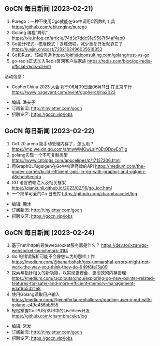 ## GoCN 每日新闻 (2023-02-21)
1. Purego：一种不使用Cgo就能在Go中调用C函数的工具 https://github.com/ebitengine/purego
2. Golang 编程“珠玑” https://xie.infoq.cn/article/74d3c7ddc91e9587f54af4ab0
3. Go设计模式--模版模式｜提炼流程，减少重复开发就靠它了 https://juejin.cn/post/7202162496035618853
4. Go和Rust，该如何选 https://bitfieldconsulting.com/golang/rust-vs-go
5. go-redis正式加入Redis官网客户端家族 https://redis.com/blog/go-redis-official-redis-client/

活动信息：
* GopherChina 2023 大会 将于06月09日至06月11日 在北京举行 https://www.bagevent.com/event/gopherchina2023

- 编辑: 渔夫子
- 订阅新闻: http://tinyletter.com/gocn
- 招聘专区: https://gocn.vip/jobs

## GoCN 每日新闻 (2023-02-22)

1. Go1.20 arena 能手动管理内存了，怎么用？ https://mp.weixin.qq.com/s/mwWMOwLsiY8EtODpyEoTIg
2. golang实现一个不可复制类型 https://www.cnblogs.com/apocelipes/p/17137206.html
3. 用GraphQL和gqlgen在Go中构建高效的API https://medium.com/the-godev-corner/build-efficient-apis-in-go-with-graphql-and-gqlgen-d8cbcb5edcfa
4. GO 语言依赖注入及相关框架 https://qiankunli.github.io/2023/02/16/go_ioc.html
5. 一个简单可爱的Go 日志库 https://github.com/charmbracelet/log

- 编辑: 鹿沐
- 订阅新闻: http://tinyletter.com/gocn
- 招聘专区: https://gocn.vip/jobs







## GoCN 每日新闻 (2023-02-24)

1. 基于net/http的最快websocket服务器是什么？ https://dev.to/lxzan/go-websocket-benchmark-31f4
2. Go 的错误解析可能不会像您认为的那样工作 https://medium.com/@baharbshah/gos-unmarshal-errors-might-not-work-the-way-you-think-they-do-949f8fe15a09
3. 探索与指针相关的新功能，以实现更安全、更高效的内存管理 https://medium.com/@cploutarchou/exploring-go-new-pointer-related-features-for-safer-and-more-efficient-memory-management-edaf9b5421e8
4. 使用Golang读取用户输入 https://medium.com/@jenniferlaurenhalloran/reading-user-input-with-golang-e49e456bb555
5. 轻松掌握Go-PUB/SUB中的LiveView开发 https://github.com/charmbracelet/log

- 编辑: 常发
- 订阅新闻: http://tinyletter.com/gocn
- 招聘专区: https://gocn.vip/jobs